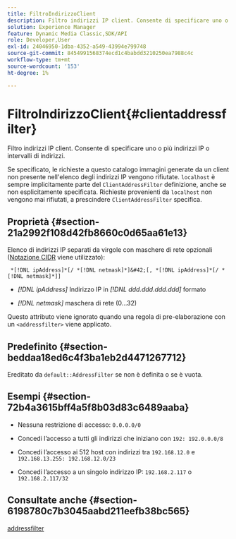 ```yaml
---
title: FiltroIndirizzoClient
description: Filtro indirizzi IP client. Consente di specificare uno o più indirizzi IP o intervalli di indirizzi.
solution: Experience Manager
feature: Dynamic Media Classic,SDK/API
role: Developer,User
exl-id: 24046950-1dba-4352-a549-43994e799748
source-git-commit: 8454991568374ecd1c4babdd3210250ea7988c4c
workflow-type: tm+mt
source-wordcount: '153'
ht-degree: 1%

---
```


# FiltroIndirizzoClient{#clientaddressfilter}

Filtro indirizzi IP client. Consente di specificare uno o più indirizzi IP o intervalli di indirizzi.

Se specificato, le richieste a questo catalogo immagini generate da un client non presente nell&#39;elenco degli indirizzi IP vengono rifiutate. `localhost` è sempre implicitamente parte del `ClientAddressFilter` definizione, anche se non esplicitamente specificata. Richieste provenienti da `localhost` non vengono mai rifiutati, a prescindere `ClientAddressFilter` specifica.

## Proprietà {#section-21a2992f108d42fb8660c0d65aa61e13}

Elenco di indirizzi IP separati da virgole con maschere di rete opzionali ([Notazione CIDR](https://en.wikipedia.org/wiki/Classless_Inter-Domain_Routing#CIDR_notation) viene utilizzato):

` *[!DNL ipAddress]*[/ *[!DNL netmask]*]&#42;[, *[!DNL ipAddress]*[/ *[!DNL netmask]*]]`

* *[!DNL ipAddress]* Indirizzo IP in *[!DNL ddd.ddd.ddd.ddd]* formato

* *[!DNL netmask]* maschera di rete (0...32)

Questo attributo viene ignorato quando una regola di pre-elaborazione con un `<addressfilter>` viene applicato.

## Predefinito {#section-beddaa18ed6c4f3ba1eb2d4471267712}

Ereditato da `default::AddressFilter` se non è definita o se è vuota.

## Esempi {#section-72b4a3615bff4a5f8b03d83c6489aaba}

* Nessuna restrizione di accesso: `0.0.0.0/0`
* Concedi l’accesso a tutti gli indirizzi che iniziano con `192: 192.0.0.0/8`
* Concedi l’accesso ai 512 host con indirizzi tra `192.168.12.0` e `192.168.13.255: 192.168.12.0/23`

* Concedi l’accesso a un singolo indirizzo IP: `192.168.2.117` o `192.168.2.117/32`

## Consultate anche {#section-6198780c7b3045aabd211eefb38bc565}

[addressfilter](../../../../../ir-api/material-cat/image-rendering-api-ref/c-ir-material-catalog/c-ir-attributes-reference/r-ir-clientaddressfilter.md#reference-52a541cec0b0424faf263d1fb4946b5f)
